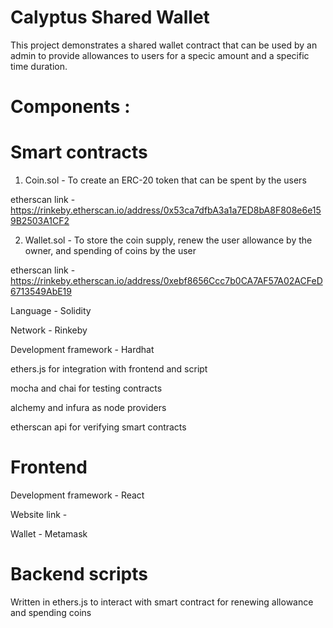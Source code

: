 # Calyptus Shared Wallet

This project demonstrates a shared wallet contract that can be used by an admin to provide allowances to users for a specic amount and a specific time duration.

# Components :

# Smart contracts 

1) Coin.sol - To create an ERC-20 token that can be spent by the users

etherscan link - https://rinkeby.etherscan.io/address/0x53ca7dfbA3a1a7ED8bA8F808e6e159B2503A1CF2

2) Wallet.sol - To store the coin supply, renew the user allowance by the owner, and spending of coins by the user

etherscan link - https://rinkeby.etherscan.io/address/0xebf8656Ccc7b0CA7AF57A02ACFeD6713549AbE19

Language - Solidity

Network - Rinkeby

Development framework - Hardhat

ethers.js for integration with frontend and script

mocha and chai for testing contracts

alchemy and infura as node providers

etherscan api for verifying smart contracts

# Frontend 

Development framework - React

Website link - 

Wallet - Metamask

# Backend scripts 

Written in ethers.js to interact with smart contract for renewing allowance and spending coins


